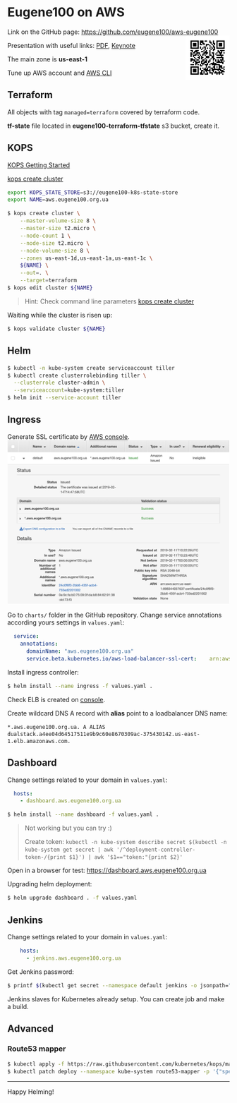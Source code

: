 # Eugene100 on AWS

Link on the GitHub page: https://github.com/eugene100/aws-eugene100
<img align="right" width="100" height="100" src="qr_link.png">

Presentation with useful links: [PDF](), [Keynote](https://www.icloud.com/keynote/0L7cA9sSdX8j3S2rgzu8oWolw#AWS_-_Kubernetes_-_Application)

The main zone is **us-east-1**

Tune up AWS account and [AWS CLI](https://docs.aws.amazon.com/cli/latest/userguide/cli-chap-install.html)



## Terraform

All objects with tag `managed=terraform` covered by terraform code.

**tf-state** file located in **eugene100-terraform-tfstate** s3 bucket, create it.



## KOPS

[KOPS Getting Started](https://github.com/kubernetes/kops/blob/master/docs/aws.md)

[kops create cluster](https://github.com/kubernetes/kops/blob/master/docs/cli/kops_create_cluster.md#kops-create-cluster)

```bash
export KOPS_STATE_STORE=s3://eugene100-k8s-state-store
export NAME=aws.eugene100.org.ua
```

```bash
$ kops create cluster \
    --master-volume-size 8 \
    --master-size t2.micro \
    --node-count 1 \
    --node-size t2.micro \
    --node-volume-size 8 \
    --zones us-east-1d,us-east-1a,us-east-1c \
    ${NAME} \
    --out=. \
    --target=terraform
$ kops edit cluster ${NAME}
```

> Hint: Check command line parameters [kops create cluster](https://github.com/kubernetes/kops/blob/master/docs/cli/kops_create_cluster.md#kops-create-cluster)

Waiting while the cluster is risen up:
```bash
$ kops validate cluster ${NAME}
```


## Helm

```bash
$ kubectl -n kube-system create serviceaccount tiller
$ kubectl create clusterrolebinding tiller \
  --clusterrole cluster-admin \
  --serviceaccount=kube-system:tiller
$ helm init --service-account tiller
```



## Ingress

Generate SSL certificate by [AWS console](https://console.aws.amazon.com/acm/home?region=us-east-1#/). <img src="csm_screenshot.png">

Go to `charts/` folder in the GitHub repository. Change service annotations according yours settings in `values.yaml`:
```yaml
  service:
    annotations:
      domainName: "aws.eugene100.org.ua"
      service.beta.kubernetes.io/aws-load-balancer-ssl-cert: 	arn:aws:acm:us-east-1:898344057637:certificate/24c0f6f3-2bb6-435f-acb4-733ed2201002
```
Install ingress controller:
```bash
$ helm install --name ingress -f values.yaml .
```
Check ELB is created on [console](https://console.aws.amazon.com/ec2/v2/home?region=us-east-1#LoadBalancers:sort=loadBalancerName).

Create wildcard DNS A record with **alias** point to a loadbalancer DNS name:
```
*.aws.eugene100.org.ua. A ALIAS dualstack.a4ee04d64517511e9b9c60e8670309ac-375430142.us-east-1.elb.amazonaws.com.
```



## Dashboard

Change settings related to your domain in `values.yaml`:

```yaml
  hosts:
    - dashboard.aws.eugene100.org.ua
```

```bash
$ helm install --name dashboard -f values.yaml .
```

> Not working but you can try :)
>
> Create token: `kubectl -n kube-system describe secret $(kubectl -n kube-system get secret | awk '/^deployment-controller-token-/{print $1}') | awk '$1=="token:"{print $2}'
> `

Open in a browser for test: https://dashboard.aws.eugene100.org.ua

Upgrading helm deployment:

```bash
$ helm upgrade dashboard . -f values.yaml
```



## Jenkins

Change settings related to your domain in `values.yaml`:

```yaml
    hosts:
      - jenkins.aws.eugene100.org.ua
```

Get Jenkins password:

```bash
$ printf $(kubectl get secret --namespace default jenkins -o jsonpath="{.data.jenkins-admin-password}" | base64 --decode);echo
```

Jenkins slaves for Kubernetes already setup. You can create job and make a build.



## Advanced

### Route53 mapper

```bash
$ kubectl apply -f https://raw.githubusercontent.com/kubernetes/kops/master/addons/route53-mapper/v1.3.0.yml
$ kubectl patch deploy --namespace kube-system route53-mapper -p '{"spec":{"template":{"spec":{"serviceAccount":"tiller"}}}}'
```

---

Happy Helming!

